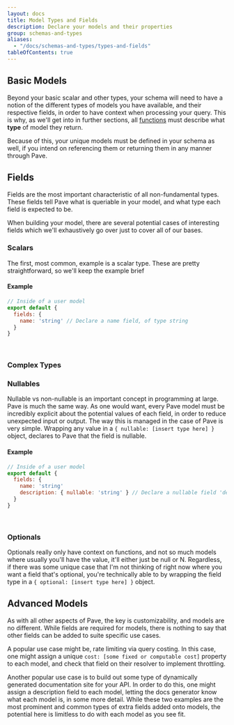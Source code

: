 ```yaml
---
layout: docs
title: Model Types and Fields
description: Declare your models and their properties
group: schemas-and-types
aliases:
  - "/docs/schemas-and-types/types-and-fields"
tableOfContents: true
---
```


## Basic Models

Beyond your basic scalar and other types, your schema will need to have a notion of the different types of models you have available, and their respective fields, in order to have context when processing your query. This is why, as we'll get into in further sections, all [functions](/docs/schemas-and-types/functions) must describe what **type** of model they return.

Because of this, your unique models must be defined in your schema as well, if you intend on referencing them or returning them in any manner through Pave.

## Fields

Fields are the most important characteristic of all non-fundamental types. These fields tell Pave what is queriable in your model, and what type each field is expected to be.

When building your model, there are several potential cases of interesting fields which we'll exhaustively go over just to cover all of our bases.

### Scalars

The first, most common, example is a scalar type. These are pretty straightforward, so we'll keep the example brief

#### Example

```js
// Inside of a user model
export default {
  fields: {
    name: 'string' // Declare a name field, of type string
  }
}
```
<br>

### Complex Types

### Nullables

Nullable vs non-nullable is an important concept in programming at large. Pave is much the same way. As one would want, every Pave model must be incredibly explicit about the potential values of each field, in order to reduce unexpected input or output. The way this is managed in the case of Pave is very simple. Wrapping any value in a `{ nullable: [insert type here] }` object, declares to Pave that the field is nullable.

#### Example
```js
// Inside of a user model
export default {
  fields: {
    name: 'string'
    description: { nullable: 'string' } // Declare a nullable field 'description'
  }
}
```
<br>

### Optionals

Optionals really only have context on functions, and not so much models where usually you'll have the value, it'll either just be null or N. Regardless, if there was some unique case that I'm not thinking of right now where you want a field that's optional, you're technically able to by wrapping the field type in a `{ optional: [insert type here] }` object.

## Advanced Models

As with all other aspects of Pave, the key is customizability, and models are no different. While fields are required for models, there is nothing to say that other fields can be added to suite specific use cases.

A popular use case might be, rate limiting via query costing. In this case, one might assign a unique `cost: [some fixed or computable cost]` property to each model, and check that field on their resolver to implement throttling. 

Another popular use case is to build out some type of dynamically generated documentation site for your API. In order to do this, one might assign a description field to each model, letting the docs generator know what each model is, in some more detail. While these two examples are the most prominent and common types of extra fields added onto models, the potential here is limitless to do with each model as you see fit.


